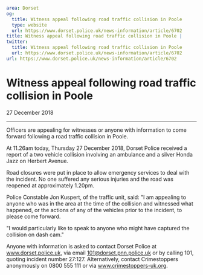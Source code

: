 ```yaml
area: Dorset
og:
  title: Witness appeal following road traffic collision in Poole
  type: website
  url: https://www.dorset.police.uk/news-information/article/6702
title: Witness appeal following road traffic collision in Poole |
twitter:
  title: Witness appeal following road traffic collision in Poole
  url: https://www.dorset.police.uk/news-information/article/6702
url: https://www.dorset.police.uk/news-information/article/6702
```

# Witness appeal following road traffic collision in Poole

27 December 2018

* * *

Officers are appealing for witnesses or anyone with information to come forward following a road traffic collision in Poole.

At 11.26am today, Thursday 27 December 2018, Dorset Police received a report of a two vehicle collision involving an ambulance and a silver Honda Jazz on Herbert Avenue.

Road closures were put in place to allow emergency services to deal with the incident. No one suffered any serious injuries and the road was reopened at approximately 1.20pm.

Police Constable Jon Kuspert, of the traffic unit, said: "I am appealing to anyone who was in the area at the time of the collision and witnessed what happened, or the actions of any of the vehicles prior to the incident, to please come forward.

"I would particularly like to speak to anyone who might have captured the collision on dash cam."

Anyone with information is asked to contact Dorset Police at www.dorset.police.uk, via email 101@dorset.pnn.police.uk or by calling 101, quoting incident number 27:127. Alternatively, contact Crimestoppers anonymously on 0800 555 111 or via www.crimestoppers-uk.org.
